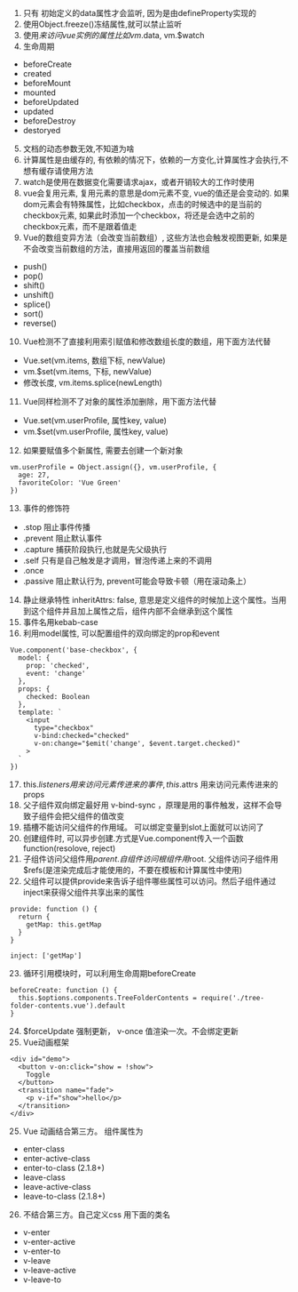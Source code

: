 1. 只有 初始定义的data属性才会监听, 因为是由defineProperty实现的
2. 使用Object.freeze()冻结属性,就可以禁止监听
3. 使用$来访问vue实例的属性比如 vm.$data, vm.$watch
4. 生命周期
- beforeCreate
- created
- beforeMount
- mounted
- beforeUpdated
- updated
- beforeDestroy
- destoryed
5. 文档的动态参数无效,不知道为啥
6.  计算属性是由缓存的, 有依赖的情况下，依赖的一方变化,计算属性才会执行,不想有缓存请使用方法
7. watch是使用在数据变化需要请求ajax，或者开销较大的工作时使用
8. vue会复用元素, 复用元素的意思是dom元素不变, vue的值还是会变动的. 如果dom元素会有特殊属性，比如checkbox，点击的时候选中的是当前的checkbox元素, 如果此时添加一个checkbox，将还是会选中之前的checkbox元素，而不是跟着值走
9. Vue的数组变异方法（会改变当前数组）, 这些方法也会触发视图更新, 如果是不会改变当前数组的方法，直接用返回的覆盖当前数组
- push()
- pop()
- shift()
- unshift()
- splice()
- sort()
- reverse()
10. Vue检测不了直接利用索引赋值和修改数组长度的数组，用下面方法代替
- Vue.set(vm.items, 数组下标, newValue)
- vm.$set(vm.items, 下标, newValue)
- 修改长度, vm.items.splice(newLength)
11. Vue同样检测不了对象的属性添加删除，用下面方法代替
- Vue.set(vm.userProfile, 属性key, value)
- vm.$set(vm.userProfile, 属性key, value)
12. 如果要赋值多个新属性, 需要去创建一个新对象
```
vm.userProfile = Object.assign({}, vm.userProfile, {
  age: 27,
  favoriteColor: 'Vue Green'
})
```
13. 事件的修饰符
- .stop              阻止事件传播
- .prevent           阻止默认事件
- .capture           捕获阶段执行,也就是先父级执行
- .self              只有是自己触发是才调用，冒泡传递上来的不调用
- .once
- .passive           阻止默认行为, prevent可能会导致卡顿（用在滚动条上）
14. 静止继承特性 inheritAttrs: false, 意思是定义组件的时候加上这个属性。当用到这个组件并且加上属性之后，组件内部不会继承到这个属性
15. 事件名用kebab-case
16. 利用model属性, 可以配置组件的双向绑定的prop和event
```
Vue.component('base-checkbox', {
  model: {
    prop: 'checked',
    event: 'change'
  },
  props: {
    checked: Boolean
  },
  template: `
    <input
      type="checkbox"
      v-bind:checked="checked"
      v-on:change="$emit('change', $event.target.checked)"
    >
  `
})
```
17. this.$listeners  用来访问元素传进来的事件, this.$attrs 用来访问元素传进来的props
18. 父子组件双向绑定最好用 v-bind-sync ，原理是用的事件触发，这样不会导致子组件会把父组件的值改变
19. 插槽不能访问父组件的作用域。 可以绑定变量到slot上面就可以访问了
20. 创建组件时, 可以异步创建.方式是Vue.component传入一个函数function(resolove, reject)
21. 子组件访问父组件用$parent. 自组件访问根组件用$root. 父组件访问子组件用$refs(是渲染完成后才能使用的，不要在模板和计算属性中使用)
22. 父组件可以提供provide来告诉子组件哪些属性可以访问。然后子组件通过inject来获得父组件共享出来的属性
```
provide: function () {
  return {
    getMap: this.getMap
  }
}
```
```
inject: ['getMap']
```
23. 循环引用模块时，可以利用生命周期beforeCreate
```
beforeCreate: function () {
  this.$options.components.TreeFolderContents = require('./tree-folder-contents.vue').default
}
```
24.  $forceUpdate 强制更新， v-once 值渲染一次。不会绑定更新
25. Vue动画框架
```
<div id="demo">
  <button v-on:click="show = !show">
    Toggle
  </button>
  <transition name="fade">
    <p v-if="show">hello</p>
  </transition>
</div>
```
25. Vue 动画结合第三方。 组件属性为
- enter-class
- enter-active-class
- enter-to-class (2.1.8+)
- leave-class
- leave-active-class
- leave-to-class (2.1.8+)
26. 不结合第三方。自己定义css 用下面的类名
- v-enter
- v-enter-active
- v-enter-to
- v-leave
- v-leave-active
- v-leave-to
